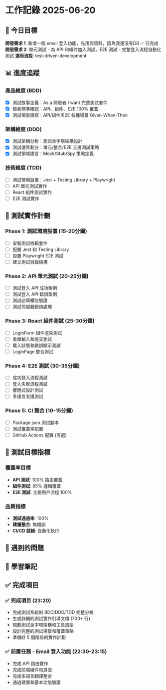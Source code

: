 # 工作記錄 2025-06-20

## 🎯 今日目標
**開發需求 1**: 新增一個 email 登入功能，先用假資料，因為我還沒有DB ✅ 已完成
**開發需求 2**: 單元測試 - 為 API 和組件加入測試，E2E 測試 - 完整登入流程自動化測試
**選用流程**: test-driven-development

## 📊 進度追蹤

### 產品維度 (BDD)
- [x] 測試故事定義：As a 開發者 I want 完整測試套件
- [x] 驗收標準確認：API、組件、E2E 100% 覆蓋
- [x] 測試場景撰寫：API/組件/E2E 各種場景 Given-When-Then

### 架構維度 (DDD)  
- [x] 測試架構分析：測試金字塔結構設計
- [x] 測試邊界劃分：單元/整合/E2E 三層測試策略
- [x] 測試領域語言：Mock/Stub/Spy 策略定義

### 技術維度 (TDD)
- [ ] 測試環境設置：Jest + Testing Library + Playwright
- [ ] API 單元測試實作
- [ ] React 組件測試實作
- [ ] E2E 測試實作

## 🧪 測試實作計劃

### Phase 1: 測試環境設置 (15-20分鐘)
- [ ] 安裝測試依賴套件
- [ ] 配置 Jest 和 Testing Library
- [ ] 設置 Playwright E2E 測試
- [ ] 建立測試目錄結構

### Phase 2: API 單元測試 (20-25分鐘)
- [ ] 測試登入 API 成功案例
- [ ] 測試登入 API 錯誤案例
- [ ] 測試必填欄位驗證
- [ ] 測試伺服器錯誤處理

### Phase 3: React 組件測試 (25-30分鐘)
- [ ] LoginForm 組件渲染測試
- [ ] 表單輸入和提交測試
- [ ] 載入狀態和錯誤顯示測試
- [ ] LoginPage 整合測試 

### Phase 4: E2E 測試 (30-35分鐘)
- [ ] 成功登入流程測試
- [ ] 登入失敗流程測試
- [ ] 響應式設計測試
- [ ] 多語言支援測試

### Phase 5: CI 整合 (10-15分鐘)
- [ ] Package.json 測試腳本
- [ ] 測試覆蓋率配置
- [ ] GitHub Actions 配置 (可選)

## 🎯 測試目標指標

### 覆蓋率目標
- **API 測試**: 100% 路由覆蓋
- **組件測試**: 95% 邏輯覆蓋
- **E2E 測試**: 主要用戶流程 100%

### 品質指標
- **測試通過率**: 100%
- **建置整合**: 無錯誤
- **CI/CD 就緒**: 自動化執行

## 🚨 遇到的問題

## 📝 學習筆記

## ✅ 完成項目

### ✅ 完成項目 (23:20)
- 完成測試系統的 BDD/DDD/TDD 完整分析
- 生成詳細的測試實作引導文檔 (700+ 行)
- 規劃測試金字塔架構和工具選型
- 設計完整的測試場景和覆蓋策略
- 準備好 5 個階段的實作計劃

### ✅ 前置任務 - Email 登入功能 (22:30-23:15)
- 完成 API 路由實作
- 完成前端組件和頁面
- 完成多語言翻譯整合
- 通過建置和基本功能驗證
